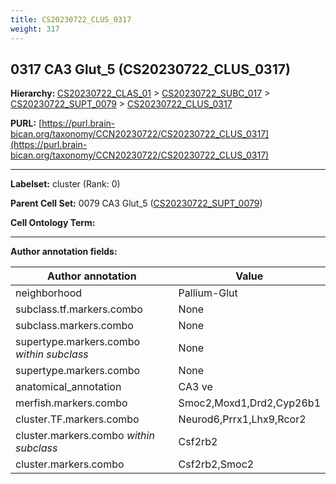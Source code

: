 ```yaml
---
title: CS20230722_CLUS_0317
weight: 317
---
```

## 0317 CA3 Glut_5 (CS20230722_CLUS_0317)
<b>Hierarchy: </b>
[CS20230722_CLAS_01](../CS20230722_CLAS_01) >
[CS20230722_SUBC_017](../CS20230722_SUBC_017) >
[CS20230722_SUPT_0079](../CS20230722_SUPT_0079) >
[CS20230722_CLUS_0317](../CS20230722_CLUS_0317)

**PURL:** [https://purl.brain-bican.org/taxonomy/CCN20230722/CS20230722_CLUS_0317](https://purl.brain-bican.org/taxonomy/CCN20230722/CS20230722_CLUS_0317)

---


**Labelset:** cluster (Rank: 0)

**Parent Cell Set:** 0079 CA3 Glut_5 ([CS20230722_SUPT_0079](../CS20230722_SUPT_0079))



**Cell Ontology Term:** 

[MARKER GENES.]: #


---

[TRANSFERRED ANNOTATIONS.]: #


[AUTHOR ANNOTATION FIELDS.]: #


**Author annotation fields:**

| Author annotation | Value |
|-------------------|-------|
|neighborhood|Pallium-Glut|
|subclass.tf.markers.combo|None|
|subclass.markers.combo|None|
|supertype.markers.combo _within subclass_|None|
|supertype.markers.combo|None|
|anatomical_annotation|CA3 ve|
|merfish.markers.combo|Smoc2,Moxd1,Drd2,Cyp26b1|
|cluster.TF.markers.combo|Neurod6,Prrx1,Lhx9,Rcor2|
|cluster.markers.combo _within subclass_|Csf2rb2|
|cluster.markers.combo|Csf2rb2,Smoc2|
